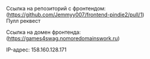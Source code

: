 Ссылка на репозиторий с фронтендом: (https://github.com/Jemmyy007/frontend-pindie2/pull/1)  
Пулл реквест

Ссылка на домен фронтенда: (https://games4swag.nomoredomainswork.ru)

IP-адрес: 158.160.128.171